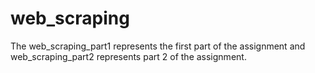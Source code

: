 # web_scraping
The web_scraping_part1 represents the first part of the assignment and web_scraping_part2 represents part 2 of the assignment.
